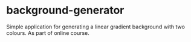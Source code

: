 # background-generator
Simple application for generating a linear gradient background with two colours. As part of online course.